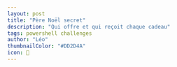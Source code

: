 ```yaml
---
layout: post
title: "Père Noël secret"
description: "Qui offre et qui reçoit chaque cadeau"
tags: powershell challenges
author: "Léo"
thumbnailColor: "#DD2D4A"
icon: 🎁
---
```

